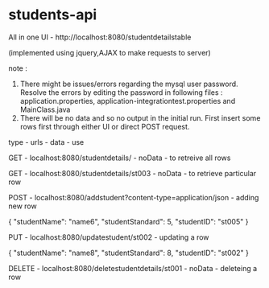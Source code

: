 # students-api


All in one UI - http://localhost:8080/studentdetailstable

(implemented using jquery,AJAX to make requests to server)

note : 
1. There might be issues/errors regarding the mysql user password. Resolve the errors by editing the password in following        files : application.properties, application-integrationtest.properties and MainClass.java
2. There will be no data and so no output in the initial run. First insert some rows first through either UI or direct POST        request.

type - urls - data - use

GET - localhost:8080/studentdetails/ - noData - to retreive all rows

GET - localhost:8080/studentdetails/st003 - noData - to retrieve particular row

POST - localhost:8080/addstudent?content-type=application/json - adding new row

{
    "studentName": "name6",
    "studentStandard": 5,
    "studentID": "st005"
}

PUT - localhost:8080/updatestudent/st002 - updating a row

{ "studentName": "name8", "studentStandard": 8, "studentID": "st002" }

DELETE - localhost:8080/deletestudentdetails/st001 - noData - deleteing a row
